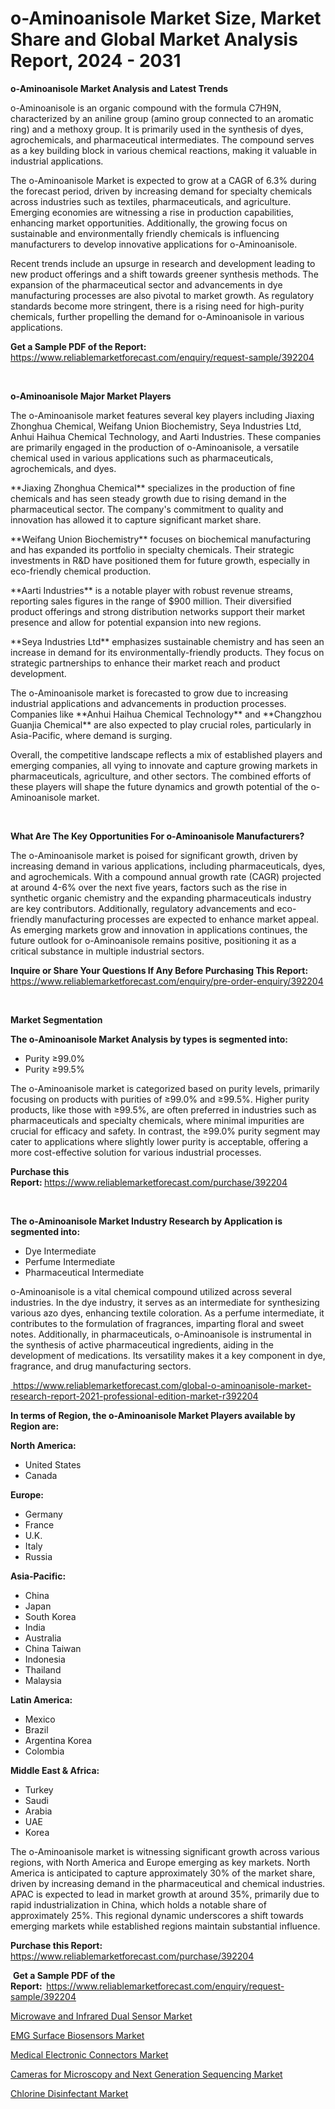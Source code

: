 <p><h1>o-Aminoanisole Market Size, Market Share and Global Market Analysis Report, 2024 - 2031</h1></p><p><strong>o-Aminoanisole Market Analysis and Latest Trends</strong></p>
<p><p>o-Aminoanisole is an organic compound with the formula C7H9N, characterized by an aniline group (amino group connected to an aromatic ring) and a methoxy group. It is primarily used in the synthesis of dyes, agrochemicals, and pharmaceutical intermediates. The compound serves as a key building block in various chemical reactions, making it valuable in industrial applications.</p><p>The o-Aminoanisole Market is expected to grow at a CAGR of 6.3% during the forecast period, driven by increasing demand for specialty chemicals across industries such as textiles, pharmaceuticals, and agriculture. Emerging economies are witnessing a rise in production capabilities, enhancing market opportunities. Additionally, the growing focus on sustainable and environmentally friendly chemicals is influencing manufacturers to develop innovative applications for o-Aminoanisole.</p><p>Recent trends include an upsurge in research and development leading to new product offerings and a shift towards greener synthesis methods. The expansion of the pharmaceutical sector and advancements in dye manufacturing processes are also pivotal to market growth. As regulatory standards become more stringent, there is a rising need for high-purity chemicals, further propelling the demand for o-Aminoanisole in various applications.</p></p>
<p><strong>Get a Sample PDF of the Report:&nbsp;</strong> <a href="https://www.reliablemarketforecast.com/enquiry/request-sample/392204?utm_campaign=1803&utm_medium=2&utm_source=Github&utm_content=ia&utm_term=26102024&utm_id=o-aminoanisole">https://www.reliablemarketforecast.com/enquiry/request-sample/392204</a></p>
<p>&nbsp;</p>
<p><strong>o-Aminoanisole Major Market Players</strong></p>
<p><p>The o-Aminoanisole market features several key players including Jiaxing Zhonghua Chemical, Weifang Union Biochemistry, Seya Industries Ltd, Anhui Haihua Chemical Technology, and Aarti Industries. These companies are primarily engaged in the production of o-Aminoanisole, a versatile chemical used in various applications such as pharmaceuticals, agrochemicals, and dyes.</p><p>**Jiaxing Zhonghua Chemical** specializes in the production of fine chemicals and has seen steady growth due to rising demand in the pharmaceutical sector. The company's commitment to quality and innovation has allowed it to capture significant market share.</p><p>**Weifang Union Biochemistry** focuses on biochemical manufacturing and has expanded its portfolio in specialty chemicals. Their strategic investments in R&D have positioned them for future growth, especially in eco-friendly chemical production.</p><p>**Aarti Industries** is a notable player with robust revenue streams, reporting sales figures in the range of $900 million. Their diversified product offerings and strong distribution networks support their market presence and allow for potential expansion into new regions.</p><p>**Seya Industries Ltd** emphasizes sustainable chemistry and has seen an increase in demand for its environmentally-friendly products. They focus on strategic partnerships to enhance their market reach and product development.</p><p>The o-Aminoanisole market is forecasted to grow due to increasing industrial applications and advancements in production processes. Companies like **Anhui Haihua Chemical Technology** and **Changzhou Guanjia Chemical** are also expected to play crucial roles, particularly in Asia-Pacific, where demand is surging.</p><p>Overall, the competitive landscape reflects a mix of established players and emerging companies, all vying to innovate and capture growing markets in pharmaceuticals, agriculture, and other sectors. The combined efforts of these players will shape the future dynamics and growth potential of the o-Aminoanisole market.</p></p>
<p>&nbsp;</p>
<p><strong>What Are The Key Opportunities For o-Aminoanisole Manufacturers?</strong></p>
<p><p>The o-Aminoanisole market is poised for significant growth, driven by increasing demand in various applications, including pharmaceuticals, dyes, and agrochemicals. With a compound annual growth rate (CAGR) projected at around 4-6% over the next five years, factors such as the rise in synthetic organic chemistry and the expanding pharmaceuticals industry are key contributors. Additionally, regulatory advancements and eco-friendly manufacturing processes are expected to enhance market appeal. As emerging markets grow and innovation in applications continues, the future outlook for o-Aminoanisole remains positive, positioning it as a critical substance in multiple industrial sectors.</p></p>
<p><strong>Inquire or Share Your Questions If Any Before Purchasing This Report:</strong> <a href="https://www.reliablemarketforecast.com/enquiry/pre-order-enquiry/392204?utm_campaign=1803&utm_medium=2&utm_source=Github&utm_content=ia&utm_term=26102024&utm_id=o-aminoanisole">https://www.reliablemarketforecast.com/enquiry/pre-order-enquiry/392204</a></p>
<p>&nbsp;</p>
<p><strong>Market Segmentation</strong></p>
<p><strong>The o-Aminoanisole Market Analysis by types is segmented into:</strong></p>
<p><ul><li>Purity ≥99.0%</li><li>Purity ≥99.5%</li></ul></p>
<p><p>The o-Aminoanisole market is categorized based on purity levels, primarily focusing on products with purities of ≥99.0% and ≥99.5%. Higher purity products, like those with ≥99.5%, are often preferred in industries such as pharmaceuticals and specialty chemicals, where minimal impurities are crucial for efficacy and safety. In contrast, the ≥99.0% purity segment may cater to applications where slightly lower purity is acceptable, offering a more cost-effective solution for various industrial processes.</p></p>
<p><strong>Purchase this Report:&nbsp;</strong><a href="https://www.reliablemarketforecast.com/purchase/392204?utm_campaign=1803&utm_medium=2&utm_source=Github&utm_content=ia&utm_term=26102024&utm_id=o-aminoanisole">https://www.reliablemarketforecast.com/purchase/392204</a></p>
<p>&nbsp;</p>
<p><strong>The o-Aminoanisole Market Industry Research by Application is segmented into:</strong></p>
<p><ul><li>Dye Intermediate</li><li>Perfume Intermediate</li><li>Pharmaceutical Intermediate</li></ul></p>
<p><p>o-Aminoanisole is a vital chemical compound utilized across several industries. In the dye industry, it serves as an intermediate for synthesizing various azo dyes, enhancing textile coloration. As a perfume intermediate, it contributes to the formulation of fragrances, imparting floral and sweet notes. Additionally, in pharmaceuticals, o-Aminoanisole is instrumental in the synthesis of active pharmaceutical ingredients, aiding in the development of medications. Its versatility makes it a key component in dye, fragrance, and drug manufacturing sectors.</p></p>
<p><a href="https://www.reliablemarketforecast.com/global-o-aminoanisole-market-research-report-2021-professional-edition-market-r392204?utm_campaign=1803&utm_medium=2&utm_source=Github&utm_content=ia&utm_term=26102024&utm_id=o-aminoanisole">&nbsp;https://www.reliablemarketforecast.com/global-o-aminoanisole-market-research-report-2021-professional-edition-market-r392204</a></p>
<p><strong>In terms of Region, the o-Aminoanisole Market Players available by Region are:</strong></p>
<p>
    <p> <strong> North America: </strong>
        <ul>
            <li>United States</li>
            <li>Canada</li>
        </ul>
        </p> 
    <p> <strong> Europe: </strong>
        <ul>
            <li>Germany</li>
            <li>France</li>
            <li>U.K.</li>
            <li>Italy</li>
            <li>Russia</li>
        </ul>
        </p> 
    <p> <strong> Asia-Pacific: </strong>
        <ul>
            <li>China</li>
            <li>Japan</li>
            <li>South Korea</li>
            <li>India</li>
            <li>Australia</li>
            <li>China Taiwan</li>
            <li>Indonesia</li>
            <li>Thailand</li>
            <li>Malaysia</li>
        </ul>
        </p> 
    <p> <strong> Latin America: </strong>
        <ul>
            <li>Mexico</li>
            <li>Brazil</li>
            <li>Argentina Korea</li>
            <li>Colombia</li>
        </ul>
        </p> 
    <p> <strong> Middle East & Africa: </strong>
        <ul>
            <li>Turkey</li>
            <li>Saudi</li>
            <li>Arabia</li>
            <li>UAE</li>
            <li>Korea</li>
        </ul>
    </p>
    </p>
<p><p>The o-Aminoanisole market is witnessing significant growth across various regions, with North America and Europe emerging as key markets. North America is anticipated to capture approximately 30% of the market share, driven by increasing demand in the pharmaceutical and chemical industries. APAC is expected to lead in market growth at around 35%, primarily due to rapid industrialization in China, which holds a notable share of approximately 25%. This regional dynamic underscores a shift towards emerging markets while established regions maintain substantial influence.</p></p>
<p><strong>Purchase this Report: </strong><a href="https://www.reliablemarketforecast.com/purchase/392204?utm_campaign=1803&utm_medium=2&utm_source=Github&utm_content=ia&utm_term=26102024&utm_id=o-aminoanisole">https://www.reliablemarketforecast.com/purchase/392204</a></p>
<p>&nbsp;<strong>Get a Sample PDF of the Report:&nbsp;&nbsp;</strong><a href="https://www.reliablemarketforecast.com/enquiry/request-sample/392204?utm_campaign=1803&utm_medium=2&utm_source=Github&utm_content=ia&utm_term=26102024&utm_id=o-aminoanisole">https://www.reliablemarketforecast.com/enquiry/request-sample/392204</a></p>
<p><strong></strong></p>
<p><p><a href="https://www.linkedin.com/pulse/microwave-infrared-dual-sensor-market-segmentation-applications-fedpf?utm_campaign=1803&utm_medium=2&utm_source=Github&utm_content=ia&utm_term=26102024&utm_id=o-aminoanisole">Microwave and Infrared Dual Sensor Market</a></p><p><a href="https://www.linkedin.com/pulse/navigating-global-emg-surface-biosensors-market-from-trends-wpszf?utm_campaign=1803&utm_medium=2&utm_source=Github&utm_content=ia&utm_term=26102024&utm_id=o-aminoanisole">EMG Surface Biosensors Market</a></p><p><a href="https://www.linkedin.com/pulse/strategic-roadmap-global-medical-electronic-connectors-market-toojf?utm_campaign=1803&utm_medium=2&utm_source=Github&utm_content=ia&utm_term=26102024&utm_id=o-aminoanisole">Medical Electronic Connectors Market</a></p><p><a href="https://www.linkedin.com/pulse/market-forecasting-change-global-cameras-microscopy-next-generation-nvkif?utm_campaign=1803&utm_medium=2&utm_source=Github&utm_content=ia&utm_term=26102024&utm_id=o-aminoanisole">Cameras for Microscopy and Next Generation Sequencing Market</a></p><p><a href="https://github.com/JubayerMia832/Market-Research-Report-List-1/blob/main/chlorine-disinfectant-market.md?utm_campaign=1803&utm_medium=2&utm_source=Github&utm_content=ia&utm_term=26102024&utm_id=o-aminoanisole">Chlorine Disinfectant Market</a></p></p>